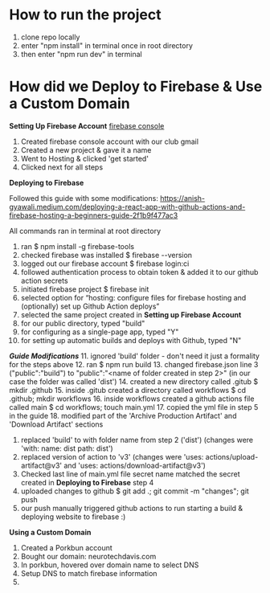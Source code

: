 # How to run the project
1. clone repo locally
2. enter "npm install" in terminal once in root directory
3. then enter "npm run dev" in terminal 

# How did we Deploy to Firebase & Use a Custom Domain
**Setting Up Firebase Account**
[firebase console](https://www.google.com/url?sa=t&source=web&rct=j&opi=89978449&url=https://console.firebase.google.com/&ved=2ahUKEwj4kYjW4OuIAxX0DzQIHZ6vE14QFnoECAkQAQ&usg=AOvVaw2FZlXJ-vssrAqr1uc6tr-x)
1. Created firebase console account with our club gmail
2. Created a new project & gave it a name
3. Went to Hosting & clicked 'get started'
4. Clicked next for all steps

**Deploying to Firebase**

Followed this guide with some modifications: https://anish-gyawali.medium.com/deploying-a-react-app-with-github-actions-and-firebase-hosting-a-beginners-guide-2f1b9f477ac3

All commands ran in terminal at root directory
1. ran $ npm install -g firebase-tools
2. checked firebase was installed $ firebase --version
3. logged out our firebase account $ firebase login:ci
4. followed authentication process to obtain token & added it to our github action secrets
5. initiated firebase project $ firebase init
6. selected option for “hosting: configure files for firebase hosting and (optionally) set up Github Action deploys”
7. selected the same project created in **Setting up Firebase Account**
8. for our public directory, typed "build"
9. for configuring as a single-page app, typed "Y"
10. for setting up automatic builds and deploys with Github, typed "N"

***Guide Modifications***
11. ignored 'build' folder - don't need it just a formality for the steps above
12. ran $ npm run build
13. changed firebase.json line 3 ("public":"build") to "public":"<name of folder created in step 2>"
   (in our case the folder was called 'dist')
14. created a new directory called .gitub $ mkdir .github
15. inside .gitub created a directory called workflows $ cd .github; mkdir workflows
16. inside workflows created a github actions file called main $ cd workflows; touch main.yml
17. copied the yml file in step 5 in the guide
18. modified part of the 'Archive Production Artifact' and 'Download Artifact' sections
 1. replaced 'build' to with folder name from step 2 ('dist')
  (changes were 'with: name: dist path: dist')
 2. replaced version of action to 'v3'
  (changes were 'uses: actions/upload-artifact@v3' and 'uses: actions/download-artifact@v3')
19. Checked last line of main.yml file secret name matched the secret created in **Deploying to Firebase** step 4
20. uploaded changes to github $ git add .; git commit -m "changes"; git push
21. our push manually triggered github actions to run starting a build & deploying website to firebase :)


**Using a Custom Domain**
1. Created a Porkbun account
2. Bought our domain: neurotechdavis.com
3. In porkbun, hovered over domain name to select DNS
4. Setup DNS to match firebase information
5. 

